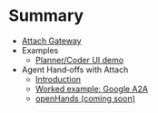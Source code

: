 # Summary

* [Attach Gateway](design.md)
* Examples
  * [Planner/Coder UI demo](examples.md)
* Agent Hand‑offs with Attach
  * [Introduction](agent-handoffs/01-intro.md)
  * [Worked example: Google A2A](agent-handoffs/02-google-a2a.md)
  * [openHands&nbsp;(coming soon)](agent-handoffs/03-openHands.md)